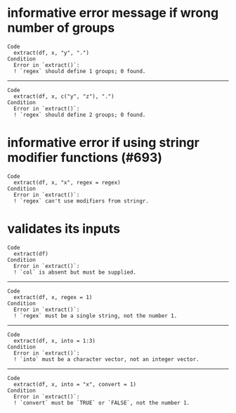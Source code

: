 # informative error message if wrong number of groups

    Code
      extract(df, x, "y", ".")
    Condition
      Error in `extract()`:
      ! `regex` should define 1 groups; 0 found.

---

    Code
      extract(df, x, c("y", "z"), ".")
    Condition
      Error in `extract()`:
      ! `regex` should define 2 groups; 0 found.

# informative error if using stringr modifier functions (#693)

    Code
      extract(df, x, "x", regex = regex)
    Condition
      Error in `extract()`:
      ! `regex` can't use modifiers from stringr.

# validates its inputs

    Code
      extract(df)
    Condition
      Error in `extract()`:
      ! `col` is absent but must be supplied.

---

    Code
      extract(df, x, regex = 1)
    Condition
      Error in `extract()`:
      ! `regex` must be a single string, not the number 1.

---

    Code
      extract(df, x, into = 1:3)
    Condition
      Error in `extract()`:
      ! `into` must be a character vector, not an integer vector.

---

    Code
      extract(df, x, into = "x", convert = 1)
    Condition
      Error in `extract()`:
      ! `convert` must be `TRUE` or `FALSE`, not the number 1.

